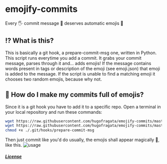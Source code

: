 # emojify-commits
Every 🖐️ commit message 💬 deserves automatic emojis 🎉

## ⁉️ What is this?

This is basically a git hook, a prepare-commit-msg one, written in Python.
This script runs everytime you add a commit.
It grabs your commit message, parses through it and... adds emojis!
If the message contains words present in tags or description of the emoji (see emoji.json) that emoji is added to the message.
If the script is unable to find a matching emoji it chooses two random emojis, because why not.

## 🤔 How do I make my commits full of emojis?

Since it is a git hook you have to add it to a specific repo.
Open a terminal in your local repository and run these commands:

```sh
wget https://raw.githubusercontent.com/hugofragata/emojify-commits/master/emojify.py -O ./.git/hooks/prepare-commit-msg
wget https://raw.githubusercontent.com/hugofragata/emojify-commits/master/emoji.json -P ./.git/hooks/
chmod +x ./.git/hooks/prepare-commit-msg
```

Then just commit like you'd do usually, the emojis shall appear magically 🔮, like this.
![usage](https://i.imgur.com/WfV1G09.png "Usage")


##### [License](https://github.com/me-shaon/GLWTPL)
